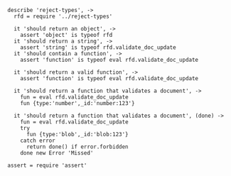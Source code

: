     describe 'reject-types', ->
      rfd = require '../reject-types'

      it 'should return an object', ->
        assert 'object' is typeof rfd
      it 'should return a string', ->
        assert 'string' is typeof rfd.validate_doc_update
      it 'should contain a function', ->
        assert 'function' is typeof eval rfd.validate_doc_update

      it 'should return a valid function', ->
        assert 'function' is typeof eval rfd.validate_doc_update

      it 'should return a function that validates a document', ->
        fun = eval rfd.validate_doc_update
        fun {type:'number',_id:'number:123'}

      it 'should return a function that validates a document', (done) ->
        fun = eval rfd.validate_doc_update
        try
          fun {type:'blob',_id:'blob:123'}
        catch error
          return done() if error.forbidden
        done new Error 'Missed'

    assert = require 'assert'
